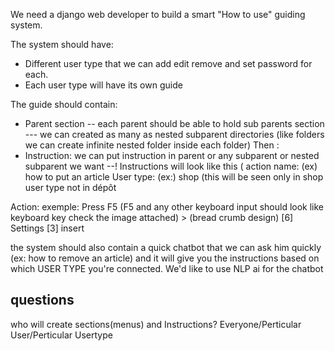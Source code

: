 We need a django web developer to build a smart "How to use" guiding system.

The system should have:
- Different user type that we can add edit remove and set password for each.
- Each user type will have its own guide

The guide should contain:
- Parent section
-- each parent should be able to hold sub parents section
--- we can created as many as nested subparent directories (like folders we can create infinite nested folder inside each folder)
Then :
- Instruction: we can put instruction in parent or any subparent or nested subparent we want
--! Instructions will look like this (
action name: (ex) how to put an article
User type: (ex:) shop (this will be seen only in shop user type not in dépôt

Action: exemple: Press F5 (F5 and any other keyboard input should look like keyboard key check the image attached) > (bread crumb design) [6] Settings [3] insert

the system should also contain a quick chatbot that we can ask him quickly (ex: how to remove an article) and it will give you the instructions based on which USER TYPE you're connected. We'd like to use NLP ai for the chatbot


questions
---------
who will create sections(menus) and Instructions? Everyone/Perticular User/Perticular Usertype